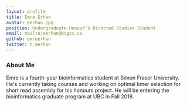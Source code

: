 ```yaml
---
layout: profile
title: Emre Erhan
avatar: eerhan.jpg
position: Undergraduate Honour's Directed Studies Student
email: mailto:eerhan@bcgsc.ca
github: emreerhan
twitter: h_eerhan
---
```


### About Me
Emre is a fourth-year bioinformatics student at Simon Fraser University. He's currently taking courses and working on optimal kmer selection for short read assembly for his honours project. He will be entering the bioinformatics graduate program at UBC in Fall 2018.
